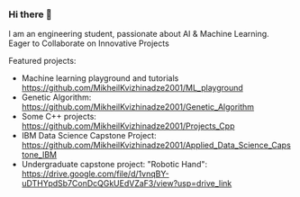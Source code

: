 ### Hi there 👋
I am an engineering student, passionate about AI & Machine Learning. Eager to Collaborate on Innovative Projects


  
Featured projects:
- Machine learning playground and tutorials https://github.com/MikheilKvizhinadze2001/ML_playground
- Genetic Algorithm: https://github.com/MikheilKvizhinadze2001/Genetic_Algorithm
- Some C++ projects: https://github.com/MikheilKvizhinadze2001/Projects_Cpp
- IBM Data Science Capstone Project: https://github.com/MikheilKvizhinadze2001/Applied_Data_Science_Capstone_IBM
- Undergraduate capstone project: "Robotic Hand": https://drive.google.com/file/d/1vnqBY-uDTHYpdSb7ConDcQGkUEdVZaF3/view?usp=drive_link


<!--
**MikheilKvizhinadze2001/MikheilKvizhinadze2001** is a ✨ _special_ ✨ repository because its `README.md` (this file) appears on your GitHub profile.

Here are some ideas to get you started:

- 🔭 I’m currently working on ...
- 🌱 I’m currently learning ...
- 👯 I’m looking to collaborate on ...
- 🤔 I’m looking for help with ...
- 💬 Ask me about ...
- 📫 How to reach me: ...
- 😄 Pronouns: ...
- ⚡ Fun fact: ...
-->
